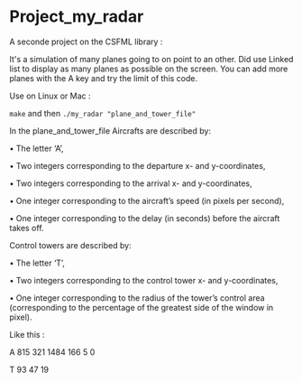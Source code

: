 # Project_my_radar
A seconde project on the CSFML library :

It's a simulation of many planes going to on point to an other. Did use Linked list to display as many planes as possible on the screen.
You can add more planes with the A key and try the limit of this code.

Use on Linux or Mac :

`make` and then `./my_radar "plane_and_tower_file"`

In the plane_and_tower_file Aircrafts are described by:

• The letter ‘A’,

• Two integers corresponding to the departure x- and y-coordinates,

• Two integers corresponding to the arrival x- and y-coordinates,

• One integer corresponding to the aircraft’s speed (in pixels per second),

• One integer corresponding to the delay (in seconds) before the aircraft takes off.

Control towers are described by:

• The letter ‘T’,

• Two integers corresponding to the control tower x- and y-coordinates,

• One integer corresponding to the radius of the tower’s control area (corresponding to the percentage
of the greatest side of the window in pixel).


Like this :

A 815 321 1484 166 5 0

T 93 47 19
